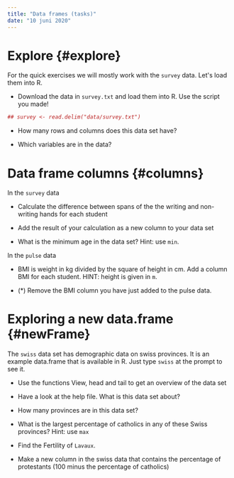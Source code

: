 ```yaml
---
title: "Data frames (tasks)"
date: "10 juni 2020"
---
```




# Explore {#explore}

For the quick exercises we will mostly work with the `survey` data. Let's load them into R.

- Download the data in `survey.txt` and load them into R. Use the script you made!

```r
## survey <- read.delim("data/survey.txt")
```

- How many rows and columns does this data set have?


- Which variables are in the data?




# Data frame columns {#columns}

In the `survey` data 

- Calculate the difference between spans of the the writing and non-writing hands for each student


- Add the result of your calculation as a new column to your data set


- What is the minimum age in the data set? Hint: use `min`.


In the `pulse` data

- BMI is weight in kg divided by the square of height in cm. Add a column BMI for each student. HINT: height is given in `m`.


- (*) Remove the BMI column you have just added to the pulse data.



# Exploring a new data.frame {#newFrame}

The `swiss` data set has demographic data on swiss provinces. It is an example data.frame that is available in R. Just type `swiss` at the prompt to see it.

-	Use the functions View, head and tail to get an overview of the data set


- Have a look at the help file. What is this data set about?


- How many provinces are in this data set?


-	What is the largest percentage of catholics in any of these Swiss provinces? Hint: use `max`


- Find the Fertility of `Lavaux`.


- Make a new column in the swiss data that contains the percentage of protestants (100 minus the percentage of catholics)




